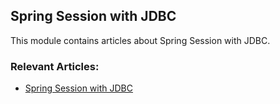 ## Spring Session with JDBC

This module contains articles about Spring Session with JDBC.

### Relevant Articles: 

- [Spring Session with JDBC](https://www.baeldung.com/spring-session-jdbc)
